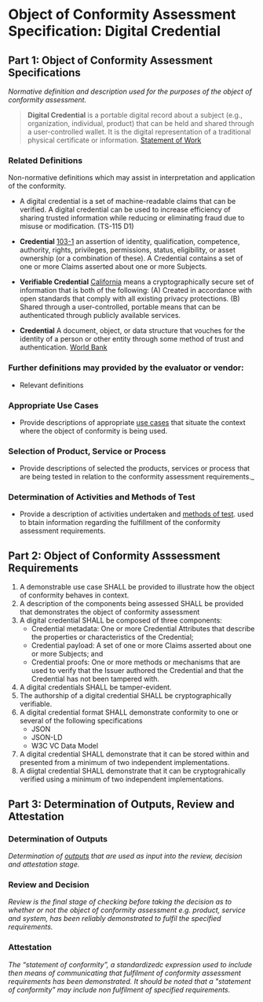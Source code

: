 # Object of Conformity Assessment Specification: Digital Credential

## Part 1: Object of Conformity Assessment Specifications

_Normative definition and description used for the purposes of the object of conformity assessment._

>**Digital Credential** is a portable digital record about a subject (e.g., organization, individual, product) that can be held and shared through a user-controlled wallet. It is the digital representation of a traditional physical certificate or information. [Statement of Work](/docs/statement-of-work.md)

### Related Definitions

Non-normative definitions which may assist in interpretation and application of the conformity.

* A digital credential is a set of machine-readable claims that can be verified. A digital credential can be used to increase efficiency of sharing trusted information while reducing or eliminating fraud due to misuse or modification. (TS-115 D1)

* **Credential** [103-1]() an assertion of identity, qualification, competence, authority, rights, privileges, permissions, status, eligibility, or asset ownership (or a combination of these). A Credential contains a set of one or more Claims asserted about one or more Subjects.  

* **Verifiable Credential** [California](https://leginfo.legislature.ca.gov/faces/billTextClient.xhtml?bill_id=202120220SB786#93ENR) means a cryptographically secure set of information that is both of the following: (A) Created in accordance with open standards that comply with all existing privacy protections. (B) Shared through a user-controlled, portable means that can be authenticated through publicly available services.

* **Credential** A document, object, or data structure that vouches for the identity of a person or other entity through some method of
trust and authentication. [World Bank](https://www.developer.tech.gov.sg/assets/files/GovTech%20World%20Bank%20NDI%20APEX%20report.pdf)

### Further definitions may provided by the evaluator or vendor:

* Relevant definitions

### Appropriate Use Cases

* Provide descriptions of appropriate [use cases](./use-cases.md) that situate the context where the object of conformity is being used.

### Selection of Product, Service or Process

* Provide descriptions of selected the products, services or process that are being tested in relation to the conformity assessment requirements._

### Determination of Activities and Methods of Test

* Provide a description of activities undertaken and [methods of test](./methods-of-tests.md). used to btain information regarding the fulfillment of the conformity assessment  requirements. 


## Part 2: Object of Conformity Asssessment Requirements

1. A demonstrable use case SHALL be provided to illustrate how the object of conformity behaves in context.
2. A description of the components being assessed SHALL be provided that demonstrates the object of conformity assessment
3. A digital credential SHALL be composed of three components:
    * Credential metadata: One or more Credential Attributes that describe the properties or characteristics of the Credential;
    * Credential payload: A set of one or more Claims asserted about one or more Subjects; and
    * Credential proofs: One or more methods or mechanisms that are used to verify that the Issuer authored the Credential and that the Credential has not been tampered with.
4. A digital credentials SHALL be tamper-evident.
5. The authorship of a digital credential SHALL be cryptographically verifiable.
6. A digital credential format SHALL demonstrate conformity to one or several of the following specifications
    * JSON
    * JSON-LD
    * W3C VC Data Model
7. A digital credential SHALL demonstrate that it can be stored within and presented from a minimum of two independent implementations.
8. A diigtal credential SHALL demonstrate that it can be cryptograhically verified using a minimum of two independent implementations.

## Part 3: Determination of Outputs, Review and Attestation

### Determination of Outputs

_Determination of [outputs](../scheme-definitions.md) that are used as input into the review, decision and attestation stage._

### Review and Decision

_Review is the final stage of checking before taking the decision as to whether or not the object of conformity assessment e.g. product, service and system, has been reliably demonstrated to fulfil the specified requirements._

### Attestation

_The “statement of conformity”, a standardizedc expression used to include then means of communicating that fulfilment of conformity assessment requirements has been demonstrated. It should be noted that a "statement of conformity" may include non fulfilment of specified requirements._
